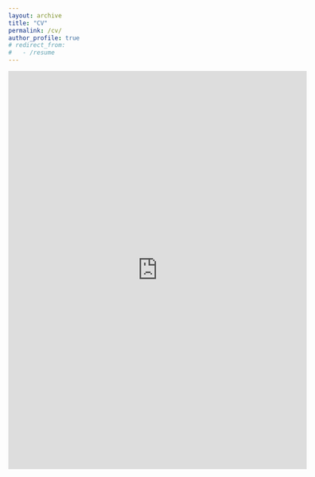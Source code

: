 ```yaml
---
layout: archive
title: "CV"
permalink: /cv/
author_profile: true
# redirect_from:
#   - /resume
---
```


<!-- {% include base_path %} -->

<embed src="https://cconsta1.github.io/files/cv_cconstantinou_20230403.pdf" type="application/pdf" width="600px" height="800px" />

